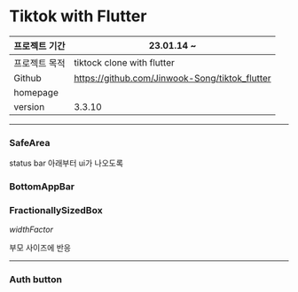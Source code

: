 # Tiktok with Flutter

| 프로젝트 기간 | 23.01.14 ~                                     |
| ------------- | ---------------------------------------------- |
| 프로젝트 목적 | tiktock clone with flutter                     |
| Github        | https://github.com/Jinwook-Song/tiktok_flutter |
| homepage      |                                                |
| version       | 3.3.10                                         |

---

### SafeArea

status bar 아래부터 ui가 나오도록

### BottomAppBar

### FractionallySizedBox

_widthFactor_

부모 사이즈에 반응

---

### Auth button
